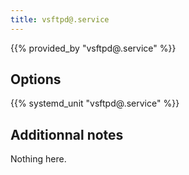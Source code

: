 ```yaml
---
title: vsftpd@.service
---
```


{{% provided_by "vsftpd@.service" %}}

## Options

{{% systemd_unit "vsftpd@.service" %}}

## Additionnal notes

Nothing here.